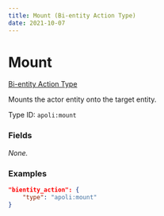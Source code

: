 ```yaml
---
title: Mount (Bi-entity Action Type)
date: 2021-10-07
---
```


# Mount

[Bi-entity Action Type](../bientity_action_types.md)

Mounts the actor entity onto the target entity.

Type ID: `apoli:mount`

### Fields

_None._

### Examples

```json
"bientity_action": {
    "type": "apoli:mount"
}
```
